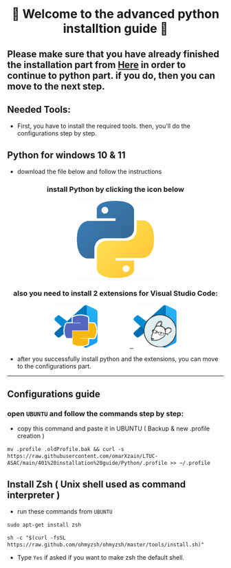 <h1 align="center">🐍 Welcome to the advanced python installtion guide 🐍</h1> 

## Please make sure that you have already finished the installation part from <a href="../../Computer Setup Guide/installation tutorial.md">Here</a> in order to continue to python part. if you do, then you can move to the next step.

## Needed Tools:
- First, you have to install the required tools. then, you'll do the configurations step by step.


## Python for windows 10 & 11
- download the file below and follow the instructions
<h3 align="center"> install Python by clicking the icon below </h3>

<p align="center"> <kbd><a href="https://www.python.org/ftp/python/3.10.2/python-3.10.2-amd64.exe"> <img height="180px" width="180px" src="images/python.png" alt="UBUNTU"></a></kbd>
  
  <h3 align="center"> also you need to install 2 extensions for Visual Studio Code: </h3>
  <p align="center"> <kbd><a href="https://marketplace.visualstudio.com/items?itemName=ms-python.python"> <img height="100px" width="100px" src="images/pythonEXT.png" alt="pythonEXT"></a></kbd> &nbsp; &nbsp; &nbsp;&nbsp; &nbsp; &nbsp; &nbsp; &nbsp; &nbsp; &nbsp<kbd><a href="https://marketplace.visualstudio.com/items?itemName=EditorConfig.EditorConfig"> <img height="100px" width="100px" src="images/editorEXT.png" alt="editor"></a></kbd> </p>

- after you successfully install python and the extensions, you can move to the configurations part.

<hr>

## Configurations guide
### open `UBUNTU` and follow the commands step by step:

- copy this command and paste it in UBUNTU ( Backup & new .profile creation )

```
mv .profile .oldProfile.bak && curl -s https://raw.githubusercontent.com/omarXzain/LTUC-ASAC/main/401%20installation%20guide/Python/.profile >> ~/.profile
```

## Install Zsh ( Unix shell used as command interpreter )
- run these commands from `UBUNTU`
```
sudo apt-get install zsh
```

```
sh -c "$(curl -fsSL https://raw.github.com/ohmyzsh/ohmyzsh/master/tools/install.sh)"
```
- Type `Yes` if asked if you want to make zsh the default shell.



